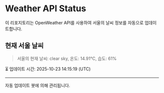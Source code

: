 
# Weather API Status

이 리포지토리는 OpenWeather API를 사용하여 서울의 날씨 정보를 자동으로 업데이트합니다.

## 현재 서울 날씨
> 서울의 현재 날씨: clear sky, 온도: 14.91°C, 습도: 61%

⏳ 업데이트 시간: 2025-10-23 14:15:19 (UTC)

---
자동 업데이트 봇에 의해 관리됩니다.
